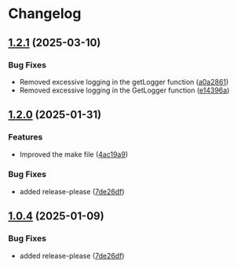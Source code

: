 # Changelog

## [1.2.1](https://github.com/hostedbrains/toolbox/compare/toolbox@v1.2.0...toolbox@v1.2.1) (2025-03-10)


### Bug Fixes

* Removed excessive logging in the getLogger function ([a0a2861](https://github.com/hostedbrains/toolbox/commit/a0a286107fcdfc4dae565dde4692951dc524a942))
* Removed excessive logging in the GetLogger function ([e14396a](https://github.com/hostedbrains/toolbox/commit/e14396a2c5a680076c23e74a74aa2693fe3789fc))

## [1.2.0](https://github.com/hostedbrains/toolbox/compare/toolbox-v1.1.0...toolbox@v1.2.0) (2025-01-31)


### Features

* Improved the make file ([4ac19a9](https://github.com/hostedbrains/toolbox/commit/4ac19a965001381344e16def496b89167fa05828))


### Bug Fixes

* added release-please ([7de26df](https://github.com/hostedbrains/toolbox/commit/7de26df7f1736548a672e919bf4bd1c90cc36aa1))

## [1.0.4](https://github.com/hostedbrains/toolbox/compare/toolbox-v1.0.3...toolbox@v1.0.4) (2025-01-09)


### Bug Fixes

* added release-please ([7de26df](https://github.com/hostedbrains/toolbox/commit/7de26df7f1736548a672e919bf4bd1c90cc36aa1))
